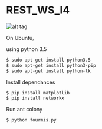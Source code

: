 # REST_WS_I4

![alt tag](https://media.giphy.com/media/W80Y9y1XwiL84/giphy.gif)

On Ubuntu,

using python 3.5
```sh
$ sudo apt-get install python3.5
$ sudo apt-get install python3-pip
$ sudo apt-get install python-tk
```

Install dependances
```sh
$ pip install matplotlib
$ pip install networkx
```

Run ant colony
```sh
$ python fourmis.py
```
